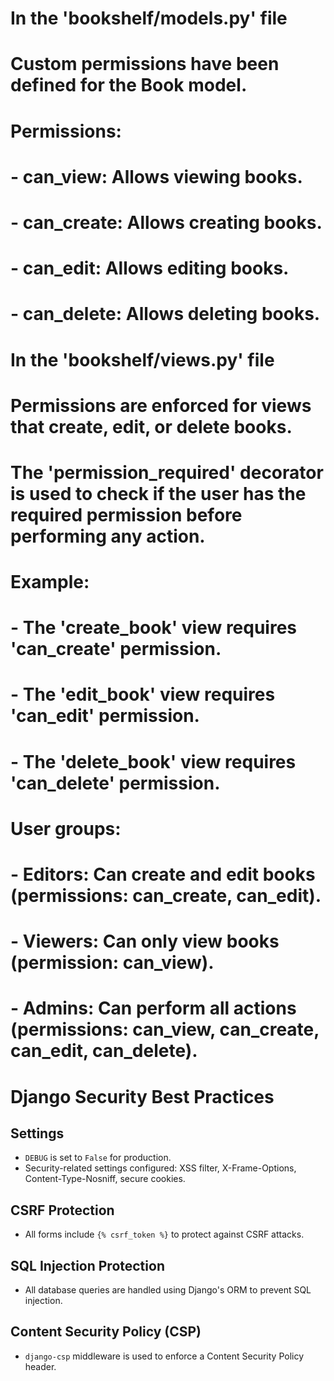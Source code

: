 # In the 'bookshelf/models.py' file
# Custom permissions have been defined for the Book model.
# Permissions:
# - can_view: Allows viewing books.
# - can_create: Allows creating books.
# - can_edit: Allows editing books.
# - can_delete: Allows deleting books.

# In the 'bookshelf/views.py' file
# Permissions are enforced for views that create, edit, or delete books.
# The 'permission_required' decorator is used to check if the user has the required permission before performing any action.
# Example:
# - The 'create_book' view requires 'can_create' permission.
# - The 'edit_book' view requires 'can_edit' permission.
# - The 'delete_book' view requires 'can_delete' permission.

# User groups:
# - Editors: Can create and edit books (permissions: can_create, can_edit).
# - Viewers: Can only view books (permission: can_view).
# - Admins: Can perform all actions (permissions: can_view, can_create, can_edit, can_delete).

# Django Security Best Practices

## Settings
- `DEBUG` is set to `False` for production.
- Security-related settings configured: XSS filter, X-Frame-Options, Content-Type-Nosniff, secure cookies.

## CSRF Protection
- All forms include `{% csrf_token %}` to protect against CSRF attacks.

## SQL Injection Protection
- All database queries are handled using Django's ORM to prevent SQL injection.

## Content Security Policy (CSP)
- `django-csp` middleware is used to enforce a Content Security Policy header.

